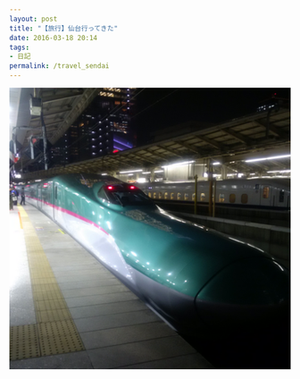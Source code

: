 ```yaml
---
layout: post
title: "【旅行】仙台行ってきた"
date: 2016-03-18 20:14
tags:
- 日記
permalink: /travel_sendai
---
```


![travel_sendai](/assets/images/Sendai-shinkansen-1.jpg)
